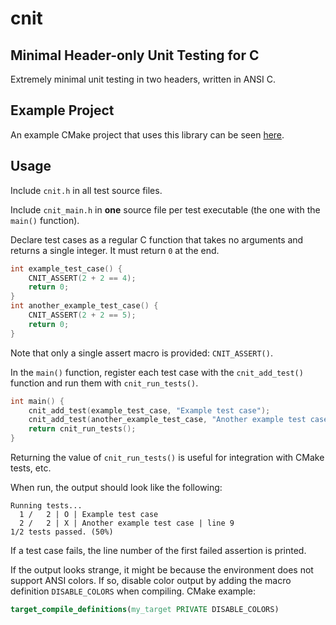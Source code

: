 # cnit
## Minimal Header-only Unit Testing for C
Extremely minimal unit testing in two headers, written in ANSI C.

## Example Project
An example CMake project that uses this library can be seen
[here](https://github.com/ldm2468/cnit_example).

## Usage
Include `cnit.h` in all test source files.

Include `cnit_main.h` in **one** source file per test executable
(the one with the `main()` function).

Declare test cases as a regular C function that takes no arguments
and returns a single integer. It must return `0` at the end.
```C
int example_test_case() {
    CNIT_ASSERT(2 + 2 == 4);
    return 0;
}
int another_example_test_case() {
    CNIT_ASSERT(2 + 2 == 5);
    return 0;
}
```
Note that only a single assert macro is provided: `CNIT_ASSERT()`.

In the `main()` function, register each test case with the
`cnit_add_test()` function and run them with `cnit_run_tests()`.
```C
int main() {
    cnit_add_test(example_test_case, "Example test case");
    cnit_add_test(another_example_test_case, "Another example test case");
    return cnit_run_tests();
}
```
Returning the value of `cnit_run_tests()` is useful for integration with
CMake tests, etc.

When run, the output should look like the following:
```
Running tests...
  1 /   2 | O | Example test case
  2 /   2 | X | Another example test case | line 9
1/2 tests passed. (50%)
```
If a test case fails, the line number of the first failed assertion is printed.

If the output looks strange, it might be because the environment does not
support ANSI colors. If so, disable color output by adding the macro definition
`DISABLE_COLORS` when compiling. CMake example:
```CMake
target_compile_definitions(my_target PRIVATE DISABLE_COLORS)
```
